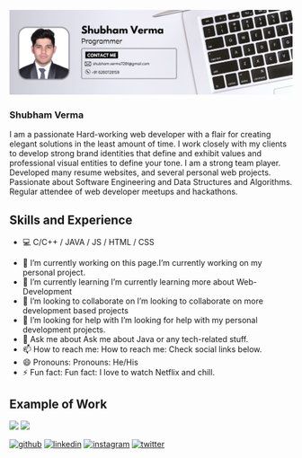 ![](https://github.com/keys7/keys7/blob/main/white%20modern%20businessman%20programmer%20LinkedIn%20banner.png)

### Shubham Verma
I am a passionate Hard-working web developer with a flair for
creating elegant solutions in the least amount of time. I work
closely with my clients to develop strong brand identities that
define and exhibit values and professional visual entities to
define your tone. I am a strong team player. Developed many
resume websites, and several personal web projects. Passionate
about Software Engineering and Data Structures and
Algorithms. Regular attendee of web developer meetups and
hackathons. 

## Skills and Experience

* 💻 C/C++ / JAVA / JS / HTML / CSS

- 🔭 I’m currently working on this page.I’m currently working on my personal project.  
- 🌱 I’m currently learning I’m currently learning more about Web-Development   
- 👯 I’m looking to collaborate on I’m looking to collaborate on more development based projects  
- 🤔 I’m looking for help with I’m looking for help with my personal development projects. 
- 💬 Ask me about Ask me about Java or any tech-related stuff.  
- 📫 How to reach me: How to reach me: Check social links below.  
- 😄 Pronouns: Pronouns: He/His  
- ⚡ Fun fact: Fun fact: I love to watch Netflix and chill. 


## Example of Work
<p float="left">
  <img src="https://github.com/keys7/keys7/blob/main/learn_how_code.gif" width="500" />
  <img src="https://github.com/keys7/keys7/blob/main/TradePreNew_giff.gif" width="500" /> 
</p>

[<img src='https://cdn.jsdelivr.net/npm/simple-icons@3.0.1/icons/github.svg' alt='github' height='40'>](https://github.com/https://github.com/keys7)  [<img src='https://cdn.jsdelivr.net/npm/simple-icons@3.0.1/icons/linkedin.svg' alt='linkedin' height='40'>](https://www.linkedin.com/in/https://www.linkedin.com/in/shubham-verma-84a5b1229//)  [<img src='https://cdn.jsdelivr.net/npm/simple-icons@3.0.1/icons/instagram.svg' alt='instagram' height='40'>](https://www.instagram.com/https://www.instagram.com/_keys._//)  [<img src='https://cdn.jsdelivr.net/npm/simple-icons@3.0.1/icons/twitter.svg' alt='twitter' height='40'>](https://twitter.com/https://twitter.com/keys__7)  

